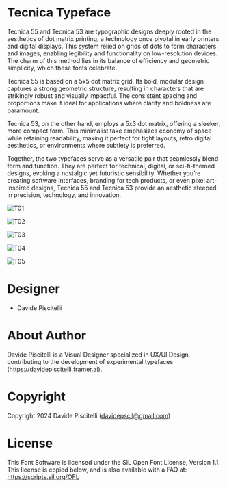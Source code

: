 # Tecnica Typeface

Tecnica 55 and Tecnica 53 are typographic designs deeply rooted in the aesthetics of dot matrix printing, a technology once pivotal in early printers and digital displays. This system relied on grids of dots to form characters and images, enabling legibility and functionality on low-resolution devices. The charm of this method lies in its balance of efficiency and geometric simplicity, which these fonts celebrate.

Tecnica 55 is based on a 5x5 dot matrix grid. Its bold, modular design captures a strong geometric structure, resulting in characters that are strikingly robust and visually impactful. The consistent spacing and proportions make it ideal for applications where clarity and boldness are paramount.

Tecnica 53, on the other hand, employs a 5x3 dot matrix, offering a sleeker, more compact form. This minimalist take emphasizes economy of space while retaining readability, making it perfect for tight layouts, retro digital aesthetics, or environments where subtlety is preferred.

Together, the two typefaces serve as a versatile pair that seamlessly blend form and function. They are perfect for technical, digital, or sci-fi-themed designs, evoking a nostalgic yet futuristic sensibility. Whether you’re creating software interfaces, branding for tech products, or even pixel art-inspired designs, Tecnica 55 and Tecnica 53 provide an aesthetic steeped in precision, technology, and innovation.


![T01](https://github.com/user-attachments/assets/549c5e97-d76d-4295-9677-9c8ecab85af6)

![T02](https://github.com/user-attachments/assets/9a816d27-7ec9-4eb4-ac30-52283586e077)

![T03](https://github.com/user-attachments/assets/7233d6e9-1929-4f46-b160-857ec49e2a8a)

![T04](https://github.com/user-attachments/assets/35397ad4-34ba-44e2-9a30-6da40081254d)

![T05](https://github.com/user-attachments/assets/09621581-f63a-4b91-bc8b-144d34330fc7)


# Designer

* Davide Piscitelli


# About Author

Davide Piscitelli is a Visual Designer specialized in UX/UI Design, contributing to the development of experimental typefaces (https://davidepiscitelli.framer.ai).


# Copyright

Copyright 2024 Davide Piscitelli (davidepscll@gmail.com)


# License

This Font Software is licensed under the SIL Open Font License, Version 1.1. This license is copied below, and is also available with a FAQ at: https://scripts.sil.org/OFL
